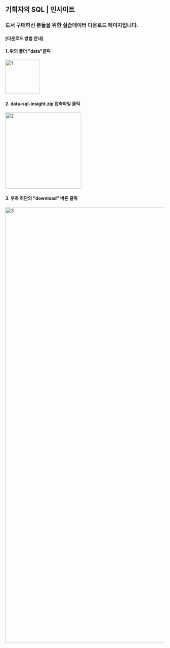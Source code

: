 ## 기획자의 SQL | 인사이트

### 도서 구매하신 분들을 위한 실습데이터 다운로드 페이지입니다.
#### [다운로드 방법 안내]
#### 1. 위의 폴더 "data"클릭
<img width="108" alt="1" src="https://user-images.githubusercontent.com/123231058/213897735-66ecb5e8-37e4-48dc-b92f-3d85e64b27fa.png">

#### 2. data-sql-insight.zip 압축파일 클릭
<img width="240" alt="2" src="https://user-images.githubusercontent.com/123231058/213897734-c044a4a6-8630-4e75-965d-14d2526ae31a.png">

#### 3. 우측 하단의 "download" 버튼 클릭
<img width="1374" alt="3" src="https://user-images.githubusercontent.com/123231058/213897732-0adf40b0-f3a5-4539-b164-6fd4b2031e34.png">

